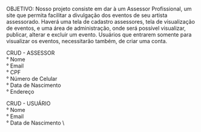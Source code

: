 OBJETIVO: Nosso projeto consiste em dar à um Assessor Profissional,
um site que permita facilitar a divulgação dos eventos de seu artista assessorado.
Haverá uma tela de cadastro assessores, tela de visualização de eventos,
e uma área de administração, onde será possível visualizar, publicar, alterar e excluir um evento.
Usuários que entrarem somente para visualizar os eventos, necessitarão também, de criar uma conta.

CRUD - ASSESSOR \
 ° Nome \
 ° Email \
 ° CPF \
 ° Número de Celular \
 ° Data de Nascimento \
 ° Endereço
 
CRUD - USUÁRIO \
 ° Nome \
 ° Email \
 ° Data de Nascimento \
